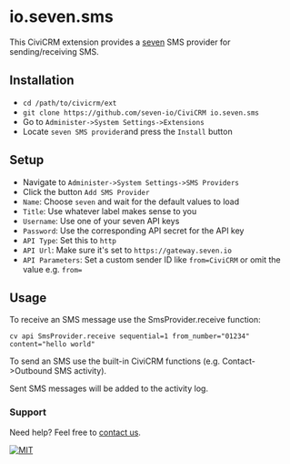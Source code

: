# io.seven.sms

This CiviCRM extension provides a [seven](https://www.seven.io) SMS provider for
sending/receiving SMS.

## Installation

- `cd /path/to/civicrm/ext`
- `git clone https://github.com/seven-io/CiviCRM io.seven.sms`
- Go to `Administer->System Settings->Extensions`
- Locate `seven SMS provider`and press the `Install` button

## Setup

- Navigate to `Administer->System Settings->SMS Providers`
- Click the button `Add SMS Provider`
- `Name`: Choose `seven` and wait for the default values to load
- `Title`: Use whatever label makes sense to you
- `Username`: Use one of your seven API keys
- `Password`: Use the corresponding API secret for the API key
- `API Type`: Set this to `http`
- `API Url`: Make sure it's set to `https://gateway.seven.io`
- `API Parameters`: Set a custom sender ID like `from=CiviCRM` or omit the value
  e.g. `from=`

## Usage

To receive an SMS message use the SmsProvider.receive function:

```cv api SmsProvider.receive sequential=1 from_number="01234" content="hello world" ```

To send an SMS use the built-in CiviCRM functions (e.g. Contact->Outbound SMS activity).

Sent SMS messages will be added to the activity log.

### Support

Need help? Feel free to [contact us](https://www.seven.io/en/company/contact/).

[![MIT](https://img.shields.io/badge/License-MIT-teal.svg)](LICENSE.txt)
